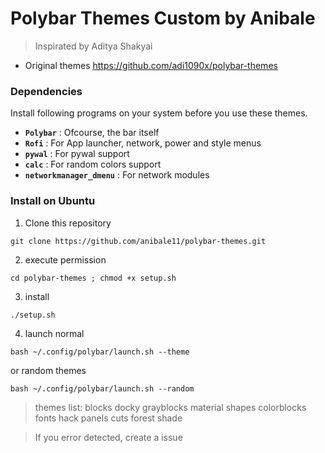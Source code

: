 # Polybar Themes Custom by Anibale

> Inspirated by Aditya Shakyai

- Original themes https://github.com/adi1090x/polybar-themes
### Dependencies

Install following programs on your system before you use these themes.

- **`Polybar`** : Ofcourse, the bar itself
- **`Rofi`** : For App launcher, network, power and style menus
- **`pywal`** : For pywal support
- **`calc`** : For random colors support
- **`networkmanager_dmenu`** : For network modules

### Install on Ubuntu

1. Clone this repository

`git clone https://github.com/anibale11/polybar-themes.git`

2. execute permission

`cd polybar-themes ; chmod +x setup.sh`

3. install

`./setup.sh`

4. launch normal

`bash ~/.config/polybar/launch.sh --theme `

or random themes
 
`bash ~/.config/polybar/launch.sh --random `

> themes list: blocks docky grayblocks material shapes colorblocks fonts hack panels cuts forest shade


> If you error detected, create a issue

